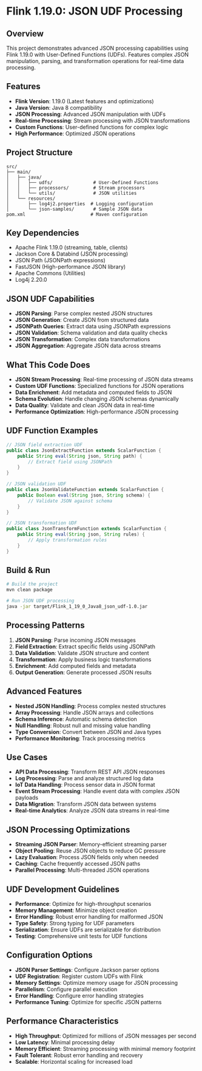 # Flink 1.19.0: JSON UDF Processing

## Overview
This project demonstrates advanced JSON processing capabilities using Flink 1.19.0 with User-Defined Functions (UDFs). Features complex JSON manipulation, parsing, and transformation operations for real-time data processing.

## Features
- **Flink Version**: 1.19.0 (Latest features and optimizations)
- **Java Version**: Java 8 compatibility
- **JSON Processing**: Advanced JSON manipulation with UDFs
- **Real-time Processing**: Stream processing with JSON transformations
- **Custom Functions**: User-defined functions for complex logic
- **High Performance**: Optimized JSON operations

## Project Structure
```
src/
├── main/
│   ├── java/
│   │   ├── udfs/               # User-Defined Functions
│   │   ├── processors/         # Stream processors
│   │   └── utils/              # JSON utilities
│   └── resources/
│       ├── log4j2.properties  # Logging configuration
│       └── json-samples/       # Sample JSON data
pom.xml                        # Maven configuration
```

## Key Dependencies
- Apache Flink 1.19.0 (streaming, table, clients)
- Jackson Core & Databind (JSON processing)
- JSON Path (JSONPath expressions)
- FastJSON (High-performance JSON library)
- Apache Commons (Utilities)
- Log4j 2.20.0

## JSON UDF Capabilities
- **JSON Parsing**: Parse complex nested JSON structures
- **JSON Generation**: Create JSON from structured data
- **JSONPath Queries**: Extract data using JSONPath expressions
- **JSON Validation**: Schema validation and data quality checks
- **JSON Transformation**: Complex data transformations
- **JSON Aggregation**: Aggregate JSON data across streams

## What This Code Does
- **JSON Stream Processing**: Real-time processing of JSON data streams
- **Custom UDF Functions**: Specialized functions for JSON operations
- **Data Enrichment**: Add metadata and computed fields to JSON
- **Schema Evolution**: Handle changing JSON schemas dynamically
- **Data Quality**: Validate and clean JSON data in real-time
- **Performance Optimization**: High-performance JSON processing

## UDF Function Examples
```java
// JSON field extraction UDF
public class JsonExtractFunction extends ScalarFunction {
    public String eval(String json, String path) {
        // Extract field using JSONPath
    }
}

// JSON validation UDF
public class JsonValidateFunction extends ScalarFunction {
    public Boolean eval(String json, String schema) {
        // Validate JSON against schema
    }
}

// JSON transformation UDF
public class JsonTransformFunction extends ScalarFunction {
    public String eval(String json, String rules) {
        // Apply transformation rules
    }
}
```

## Build & Run
```bash
# Build the project
mvn clean package

# Run JSON UDF processing
java -jar target/Flink_1_19_0_Java8_json_udf-1.0.jar
```

## Processing Patterns
1. **JSON Parsing**: Parse incoming JSON messages
2. **Field Extraction**: Extract specific fields using JSONPath
3. **Data Validation**: Validate JSON structure and content
4. **Transformation**: Apply business logic transformations
5. **Enrichment**: Add computed fields and metadata
6. **Output Generation**: Generate processed JSON results

## Advanced Features
- **Nested JSON Handling**: Process complex nested structures
- **Array Processing**: Handle JSON arrays and collections
- **Schema Inference**: Automatic schema detection
- **Null Handling**: Robust null and missing value handling
- **Type Conversion**: Convert between JSON and Java types
- **Performance Monitoring**: Track processing metrics

## Use Cases
- **API Data Processing**: Transform REST API JSON responses
- **Log Processing**: Parse and analyze structured log data
- **IoT Data Handling**: Process sensor data in JSON format
- **Event Stream Processing**: Handle event data with complex JSON payloads
- **Data Migration**: Transform JSON data between systems
- **Real-time Analytics**: Analyze JSON data streams in real-time

## JSON Processing Optimizations
- **Streaming JSON Parser**: Memory-efficient streaming parser
- **Object Pooling**: Reuse JSON objects to reduce GC pressure
- **Lazy Evaluation**: Process JSON fields only when needed
- **Caching**: Cache frequently accessed JSON paths
- **Parallel Processing**: Multi-threaded JSON operations

## UDF Development Guidelines
- **Performance**: Optimize for high-throughput scenarios
- **Memory Management**: Minimize object creation
- **Error Handling**: Robust error handling for malformed JSON
- **Type Safety**: Strong typing for UDF parameters
- **Serialization**: Ensure UDFs are serializable for distribution
- **Testing**: Comprehensive unit tests for UDF functions

## Configuration Options
- **JSON Parser Settings**: Configure Jackson parser options
- **UDF Registration**: Register custom UDFs with Flink
- **Memory Settings**: Optimize memory usage for JSON processing
- **Parallelism**: Configure parallel execution
- **Error Handling**: Configure error handling strategies
- **Performance Tuning**: Optimize for specific JSON patterns

## Performance Characteristics
- **High Throughput**: Optimized for millions of JSON messages per second
- **Low Latency**: Minimal processing delay
- **Memory Efficient**: Streaming processing with minimal memory footprint
- **Fault Tolerant**: Robust error handling and recovery
- **Scalable**: Horizontal scaling for increased load